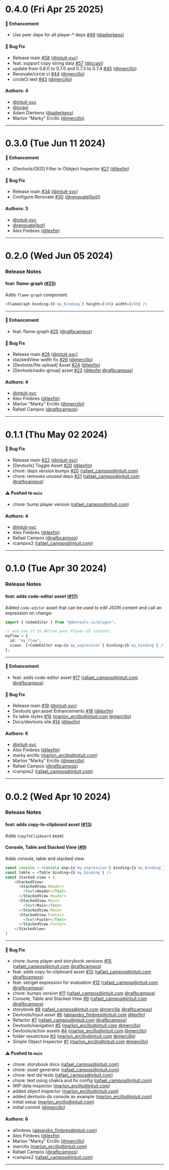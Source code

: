# 0.4.0 (Fri Apr 25 2025)

#### 🚀 Enhancement

- Use peer deps for all player-* deps [#49](https://github.com/player-ui/devtools-assets/pull/49) ([@adierkens](https://github.com/adierkens))

#### 🐛 Bug Fix

- Release main [#58](https://github.com/player-ui/devtools-assets/pull/58) ([@intuit-svc](https://github.com/intuit-svc))
- feat: support copy string data [#57](https://github.com/player-ui/devtools-assets/pull/57) ([@jcravi](https://github.com/jcravi))
- update from 0.6.0 to 0.7.0 and 0.7.3 to 0.7.4 [#45](https://github.com/player-ui/devtools-assets/pull/45) ([@mercillo](https://github.com/mercillo))
- Renovate/circle ci [#44](https://github.com/player-ui/devtools-assets/pull/44) ([@mercillo](https://github.com/mercillo))
- circleCI test [#43](https://github.com/player-ui/devtools-assets/pull/43) ([@mercillo](https://github.com/mercillo))

#### Authors: 4

- [@intuit-svc](https://github.com/intuit-svc)
- [@jcravi](https://github.com/jcravi)
- Adam Dierkens ([@adierkens](https://github.com/adierkens))
- Marlon "Marky" Ercillo ([@mercillo](https://github.com/mercillo))

---

# 0.3.0 (Tue Jun 11 2024)

#### 🚀 Enhancement

- [Devtools/GED] Filter in Obbject Inspector [#27](https://github.com/player-ui/devtools-assets/pull/27) ([@lexfm](https://github.com/lexfm))

#### 🐛 Bug Fix

- Release main [#34](https://github.com/player-ui/devtools-assets/pull/34) ([@intuit-svc](https://github.com/intuit-svc))
- Configure Renovate [#30](https://github.com/player-ui/devtools-assets/pull/30) ([@renovate[bot]](https://github.com/renovate[bot]))

#### Authors: 3

- [@intuit-svc](https://github.com/intuit-svc)
- [@renovate[bot]](https://github.com/renovate[bot])
- Alex Fimbres ([@lexfm](https://github.com/lexfm))

---

# 0.2.0 (Wed Jun 05 2024)

### Release Notes

#### feat: flame-graph ([#25](https://github.com/player-ui/devtools-assets/pull/25))

Adds `flame-graph` component.

```ts
<FlameGraph binding={b`my_binding`} height={100} width={200} />
```

---

#### 🚀 Enhancement

- feat: flame-graph [#25](https://github.com/player-ui/devtools-assets/pull/25) ([@rafbcampos](https://github.com/rafbcampos))

#### 🐛 Bug Fix

- Release main [#28](https://github.com/player-ui/devtools-assets/pull/28) ([@intuit-svc](https://github.com/intuit-svc))
- stackedView width fix [#26](https://github.com/player-ui/devtools-assets/pull/26) ([@mercillo](https://github.com/mercillo))
- [Devtools/file upload] Asset [#24](https://github.com/player-ui/devtools-assets/pull/24) ([@lexfm](https://github.com/lexfm))
- [Devtools/radio-group] asset [#23](https://github.com/player-ui/devtools-assets/pull/23) ([@lexfm](https://github.com/lexfm) [@rafbcampos](https://github.com/rafbcampos))

#### Authors: 4

- [@intuit-svc](https://github.com/intuit-svc)
- Alex Fimbres ([@lexfm](https://github.com/lexfm))
- Marlon "Marky" Ercillo ([@mercillo](https://github.com/mercillo))
- Rafael Campos ([@rafbcampos](https://github.com/rafbcampos))

---

# 0.1.1 (Thu May 02 2024)

#### 🐛 Bug Fix

- Release main [#22](https://github.com/player-ui/devtools-assets/pull/22) ([@intuit-svc](https://github.com/intuit-svc))
- [Devtools] Toggle Asset [#20](https://github.com/player-ui/devtools-assets/pull/20) ([@lexfm](https://github.com/lexfm))
- chore: deps version bumps [#20](https://github.com/player-ui/devtools-assets/pull/20) (rafael_campos@intuit.com)
- chore: removes unused deps [#21](https://github.com/player-ui/devtools-assets/pull/21) (rafael_campos@intuit.com [@rafbcampos](https://github.com/rafbcampos))

#### ⚠️ Pushed to `main`

- chore: bump player version (rafael_campos@intuit.com)

#### Authors: 4

- [@intuit-svc](https://github.com/intuit-svc)
- Alex Fimbres ([@lexfm](https://github.com/lexfm))
- Rafael Campos ([@rafbcampos](https://github.com/rafbcampos))
- rcampos2 (rafael_campos@intuit.com)

---

# 0.1.0 (Tue Apr 30 2024)

### Release Notes

#### feat: adds code-editor asset ([#17](https://github.com/player-ui/devtools-assets/pull/17))

Added `code-editor` asset that can be used to edit JSON content and call an expression on change:

```typescript
import { CodeEditor } from "@devtools-ui/plugin";

// and use it to define your Player-UI content:
myFlow = {
  id: "my_flow",
  views: [<CodeEditor exp={e`my_expression`} binding={b`my_binding`} />],
};
```

---

#### 🚀 Enhancement

- feat: adds code-editor asset [#17](https://github.com/player-ui/devtools-assets/pull/17) (rafael_campos@intuit.com [@rafbcampos](https://github.com/rafbcampos))

#### 🐛 Bug Fix

- Release main [#19](https://github.com/player-ui/devtools-assets/pull/19) ([@intuit-svc](https://github.com/intuit-svc))
- Devtools gen:asset Enhancements [#18](https://github.com/player-ui/devtools-assets/pull/18) ([@lexfm](https://github.com/lexfm))
- fix table styles [#16](https://github.com/player-ui/devtools-assets/pull/16) (marlon_ercillo@intuit.com [@mercillo](https://github.com/mercillo))
- Docs/devtools site [#14](https://github.com/player-ui/devtools-assets/pull/14) ([@lexfm](https://github.com/lexfm))

#### Authors: 6

- [@intuit-svc](https://github.com/intuit-svc)
- Alex Fimbres ([@lexfm](https://github.com/lexfm))
- marky ercillo (marlon_ercillo@intuit.com)
- Marlon "Marky" Ercillo ([@mercillo](https://github.com/mercillo))
- Rafael Campos ([@rafbcampos](https://github.com/rafbcampos))
- rcampos2 (rafael_campos@intuit.com)

---

# 0.0.2 (Wed Apr 10 2024)

### Release Notes

#### feat: adds copy-to-clipboard asset ([#13](https://github.com/player-ui/devtools-assets/pull/13))

Adds `CopyToClipboard` asset.

#### Console, Table and Stacked View ([#9](https://github.com/player-ui/devtools-assets/pull/9))

Adds console, table and stacked view.

```ts
const console = <Console exp={e`my_expression`} binding={b`my_binding`} />
const table = <Table binding={b`my_binding`} />
const stacked-view = (
    <StackedView>
      <StackedView.Header>
        <Text>Header</Text>
      </StackedView.Header>
      <StackedView.Main>
        <Text>Main</Text>
      </StackedView.Main>
      <StackedView.Footer>
        <Text>Footer</Text>
      </StackedView.Footer>
    </StackedView>
)
```

---

#### 🐛 Bug Fix

- chore: bump player and storybook versions [#15](https://github.com/player-ui/devtools-assets/pull/15) (rafael_campos@intuit.com [@rafbcampos](https://github.com/rafbcampos))
- feat: adds copy-to-clipboard asset [#13](https://github.com/player-ui/devtools-assets/pull/13) (rafael_campos@intuit.com [@rafbcampos](https://github.com/rafbcampos))
- feat: set/get expression for evaluation [#12](https://github.com/player-ui/devtools-assets/pull/12) (rafael_campos@intuit.com [@rafbcampos](https://github.com/rafbcampos))
- chore: bumps version [#11](https://github.com/player-ui/devtools-assets/pull/11) (rafael_campos@intuit.com [@rafbcampos](https://github.com/rafbcampos))
- Console, Table and Stacked View [#9](https://github.com/player-ui/devtools-assets/pull/9) (rafael_campos@intuit.com [@rafbcampos](https://github.com/rafbcampos))
- storybook [#8](https://github.com/player-ui/devtools-assets/pull/8) (rafael_campos@intuit.com [@mercillo](https://github.com/mercillo) [@rafbcampos](https://github.com/rafbcampos))
- Devtools/Input asset [#6](https://github.com/player-ui/devtools-assets/pull/6) (alejandro_fimbres@intuit.com [@lexfm](https://github.com/lexfm))
- Refactor [#7](https://github.com/player-ui/devtools-assets/pull/7) (rafael_campos@intuit.com [@rafbcampos](https://github.com/rafbcampos))
- Devtools/navigation [#5](https://github.com/player-ui/devtools-assets/pull/5) (marlon_ercillo@intuit.com [@mercillo](https://github.com/mercillo))
- Devtools/action assets [#4](https://github.com/player-ui/devtools-assets/pull/4) (marlon_ercillo@intuit.com [@mercillo](https://github.com/mercillo))
- folder resutrcture [#3](https://github.com/player-ui/devtools-assets/pull/3) (marlon_ercillo@intuit.com [@mercillo](https://github.com/mercillo))
- Simple Object Inspector [#1](https://github.com/player-ui/devtools-assets/pull/1) (marlon_ercillo@intuit.com [@mercillo](https://github.com/mercillo))

#### ⚠️ Pushed to `main`

- chore: storybook docs (rafael_campos@intuit.com)
- chore: asset generator (rafael_campos@intuit.com)
- chore: text dsl tests (rafael_campos@intuit.com)
- chore: text using chakra and fix config (rafael_campos@intuit.com)
- WIP data inspector (marlon_ercillo@intuit.com)
- added object inspector (marlon_ercillo@intuit.com)
- added devtools-ds console as example (marlon_ercillo@intuit.com)
- initial setup (marlon_ercillo@intuit.com)
- Initial commit ([@mercillo](https://github.com/mercillo))

#### Authors: 6

- afimbres (alejandro_fimbres@intuit.com)
- Alex Fimbres ([@lexfm](https://github.com/lexfm))
- Marlon "Marky" Ercillo ([@mercillo](https://github.com/mercillo))
- mercillo (marlon_ercillo@intuit.com)
- Rafael Campos ([@rafbcampos](https://github.com/rafbcampos))
- rcampos2 (rafael_campos@intuit.com)

---

